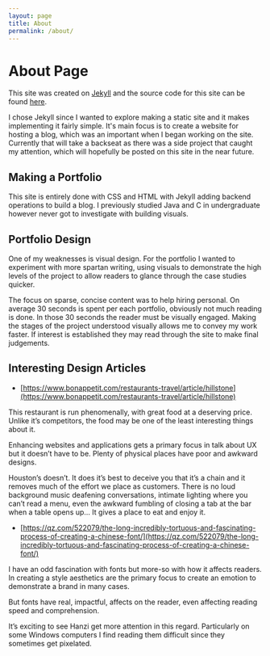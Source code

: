 ```yaml
---
layout: page
title: About
permalink: /about/
---
```


# About Page

This site was created on [Jekyll](https://github.com/jekyll/jekyll) and the source code for this site can be found [here](https://github.com/prisaki/portfolio).

I chose Jekyll since I wanted to explore making a static site and it makes implementing it fairly simple. It's main focus is to create a website for hosting a blog, which was an important when I began working on the site. Currently that will take a backseat as there was a side project that caught my attention, which will hopefully be posted on this site in the near future.

## Making a Portfolio

This site is entirely done with CSS and HTML with Jekyll adding backend operations to build a blog. I previously studied Java and C in undergraduate however never got to investigate with building visuals.

## Portfolio Design

One of my weaknesses is visual design. For the portfolio I wanted to experiment with more spartan writing, using visuals to demonstrate the high levels of the project to allow readers to glance through the case studies quicker.

The focus on sparse, concise content was to help hiring personal. On average 30 seconds is spent per each portfolio, obviously not much reading is done. In those 30 seconds the reader must be visually engaged. Making the stages of the project understood visually allows me to convey my work faster. If interest is established they may read through the site to make final judgements.

## Interesting Design Articles

- [https://www.bonappetit.com/restaurants-travel/article/hillstone](https://www.bonappetit.com/restaurants-travel/article/hillstone)

This restaurant is run phenomenally, with great food at a deserving price. Unlike it’s competitors, the food may be one of the least interesting things about it.

Enhancing websites and applications gets a primary focus in talk about UX but it doesn’t have to be. Plenty of physical places have poor and awkward designs. 

Houston’s doesn’t. It does it’s best to deceive you that it’s a chain and it removes much of the effort we place as customers. There is no loud background music deafening conversations, intimate lighting where you can’t read a menu, even the awkward fumbling of closing a tab at the bar when a table opens up… It gives a place to eat and enjoy it.

- [https://qz.com/522079/the-long-incredibly-tortuous-and-fascinating-process-of-creating-a-chinese-font/](https://qz.com/522079/the-long-incredibly-tortuous-and-fascinating-process-of-creating-a-chinese-font/)  

I have an odd fascination with fonts but more-so with how it affects readers. In creating a style aesthetics are the primary focus to create an emotion to demonstrate a brand in many cases.

But fonts have real, impactful, affects on the reader, even affecting reading speed and comprehension.

It’s exciting to see Hanzi get more attention in this regard. Particularly on some Windows computers I find reading them difficult since they sometimes get pixelated.